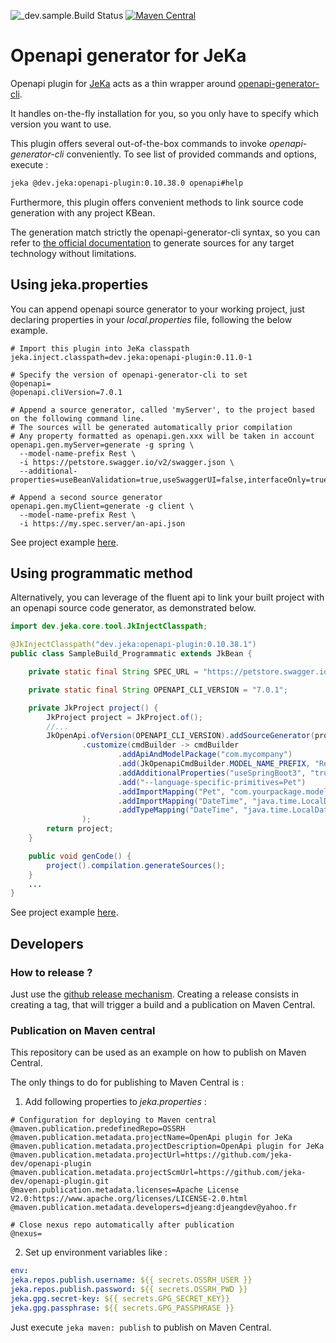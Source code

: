 ![_dev.sample.Build Status](https://github.com/jeka-dev/openapi-plugin/actions/workflows/main.yml/badge.svg)
[![Maven Central](https://img.shields.io/maven-central/v/dev.jeka/openapi-plugin)](https://search.maven.org/search?q=g:%22dev.jeka%22%20AND%20a:%22openapi-plugin%22)

# Openapi generator for JeKa

Openapi plugin for [JeKa](https://jeka.dev) acts as a thin wrapper around [openapi-generator-cli](https://openapi-generator.tech/docs/usage).

It handles on-the-fly installation for you, so you only have to specify which version you want to use.

This plugin offers several out-of-the-box commands to invoke *openapi-generator-cli* conveniently. 
To see list of provided commands and options, execute :

```bash
jeka @dev.jeka:openapi-plugin:0.10.38.0 openapi#help
````
Furthermore, this plugin offers convenient methods to link source code generation with any project KBean.

The generation match strictly the openapi-generator-cli syntax, so you can refer to [the official documentation](https://openapi-generator.tech/docs/usage/#generate) 
to generate sources for any target technology without limitations.

## Using jeka.properties

You can append openapi source generator to your working project, just declaring properties in your *local.properties* file, following the below example.

```properties
# Import this plugin into JeKa classpath
jeka.inject.classpath=dev.jeka:openapi-plugin:0.11.0-1

# Specify the version of openapi-generator-cli to set
@openapi=
@openapi.cliVersion=7.0.1

# Append a source generator, called 'myServer', to the project based on the following command line.
# The sources will be generated automatically prior compilation
# Any property formatted as openapi.gen.xxx will be taken in account
openapi.gen.myServer=generate -g spring \
  --model-name-prefix Rest \
  -i https://petstore.swagger.io/v2/swagger.json \
  --additional-properties=useBeanValidation=true,useSwaggerUI=false,interfaceOnly=true

# Append a second source generator
openapi.gen.myClient=generate -g client \
  --model-name-prefix Rest \
  -i https://my.spec.server/an-api.json
```

See project example [here](./_dev.sample-props).

## Using programmatic method

Alternatively, you can leverage of the fluent api to link your built project with an openapi 
source code generator, as demonstrated below.

```java
import dev.jeka.core.tool.JkInjectClasspath;

@JkInjectClasspath("dev.jeka:openapi-plugin:0.10.38.1")
public class SampleBuild_Programmatic extends JkBean {

    private static final String SPEC_URL = "https://petstore.swagger.io/v2/swagger.json";

    private static final String OPENAPI_CLI_VERSION = "7.0.1";

    private JkProject project() {
        JkProject project = JkProject.of();
        //...
        JkOpenApi.ofVersion(OPENAPI_CLI_VERSION).addSourceGenerator(project, "spring", SPEC_URL)
                .customize(cmdBuilder -> cmdBuilder
                        .addApiAndModelPackage("com.mycompany")
                        .add(JkOpenapiCmdBuilder.MODEL_NAME_PREFIX, "Rest")
                        .addAdditionalProperties("useSpringBoot3", "true")
                        .add("--language-specific-primitives=Pet")
                        .addImportMapping("Pet", "com.yourpackage.models.Pet")
                        .addImportMapping("DateTime", "java.time.LocalDateTime")
                        .addTypeMapping("DateTime", "java.time.LocalDateTime")
                );
        return project;
    }

    public void genCode() {
        project().compilation.generateSources();
    }
    ...
}
```

See project example [here](./_dev.sample-props).

## Developers

### How to release ?

Just use the [github release mechanism](https://github.com/jeka-dev/openapi-plugin/releases).
Creating a release consists in creating a tag, that will trigger a build and a publication on Maven Central.

### Publication on Maven central

This repository can be used as an example on how to publish on Maven Central.

The only things to do for publishing to Maven Central is :

1. Add following properties to *jeka.properties* :
```properties
# Configuration for deploying to Maven central
@maven.publication.predefinedRepo=OSSRH
@maven.publication.metadata.projectName=OpenApi plugin for JeKa
@maven.publication.metadata.projectDescription=OpenApi plugin for JeKa
@maven.publication.metadata.projectUrl=https://github.com/jeka-dev/openapi-plugin
@maven.publication.metadata.projectScmUrl=https://github.com/jeka-dev/openapi-plugin.git
@maven.publication.metadata.licenses=Apache License V2.0:https://www.apache.org/licenses/LICENSE-2.0.html
@maven.publication.metadata.developers=djeang:djeangdev@yahoo.fr

# Close nexus repo automatically after publication
@nexus=
```

2. Set up environment variables like :
```yaml
env:
jeka.repos.publish.username: ${{ secrets.OSSRH_USER }}
jeka.repos.publish.password: ${{ secrets.OSSRH_PWD }}
jeka.gpg.secret-key: ${{ secrets.GPG_SECRET_KEY}}
jeka.gpg.passphrase: ${{ secrets.GPG_PASSPHRASE }}
```

Just execute `jeka maven: publish` to publish on Maven Central.


